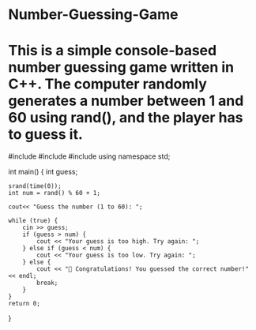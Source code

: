 # Number-Guessing-Game
# This is a simple console-based number guessing game written in C++. The computer randomly generates a number between 1 and 60 using rand(), and the player has to guess it.
#include <iostream>
#include <cstdlib>
#include <ctime>
using namespace std;
 
int main() {
    int guess;
    
    srand(time(0));
    int num = rand() % 60 + 1;
    
    cout<< "Guess the number (1 to 60): ";
    
    while (true) {
        cin >> guess;
        if (guess > num) { 
            cout << "Your guess is too high. Try again: ";
        } else if (guess < num) {
            cout << "Your guess is too low. Try again: ";
        } else {
            cout << "🎉 Congratulations! You guessed the correct number!" << endl;
            break;
        }
    }
    return 0;
}

